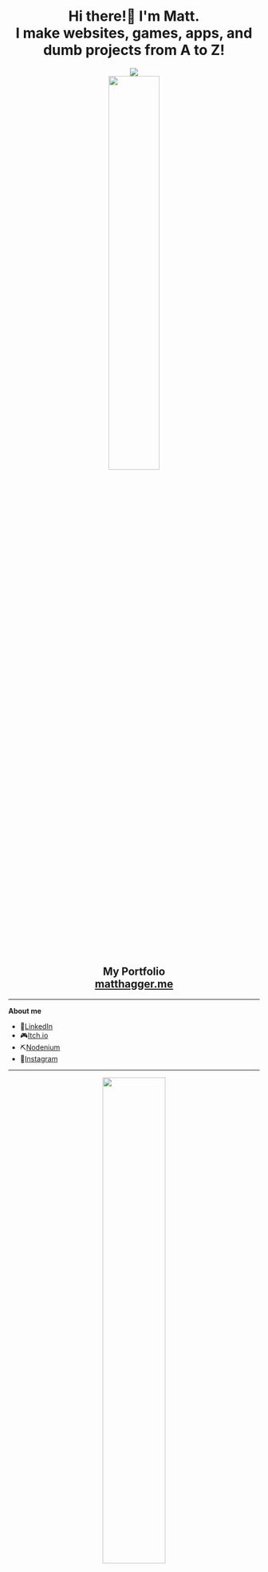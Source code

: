 <div align="center">
  <h1> Hi there!👋 I'm Matt.<br>I make websites, games, apps, and dumb projects from A to Z!</h1>
  <img src="https://komarev.com/ghpvc/?username=camo651"/>
</div>

<div align="center">
  <div width="45%">
    <img src="https://projectnodenium.com/files/portfolio_images/faceSketch.png" width="45%"/>
  </div>
  <div width="45%">
    <h2><b>My Portfolio</b><br><a href="https://matthagger.me">matthagger.me</a></h2>
  </div>
</div>

---
**About me**
- 👤[LinkedIn](https://www.linkedin.com/in/matt-hagger-36915b221/)
- 🎮[Itch.io](https://matthagger.itch.io/)
- ⛏️[Nodenium](https://projectnodenium.com/Profiles/Profile?member=Camo)
- 📸[Instagram](https://www.instagram.com/haggerwoodworking/)
---

<div align="center">
  <img src="https://github-readme-stats.vercel.app/api?username=Camo651&show_icons=true&theme=tokyonight" width="50%"/>
  <br> 
  <img src="https://github-readme-streak-stats.herokuapp.com/?user=Camo651&theme=tokyonight" width="50%"/>
  <br>
  <img src="https://github-readme-stats.vercel.app/api/top-langs/?username=Camo651&layout=compact&theme=tokyonight"/>
</div>

